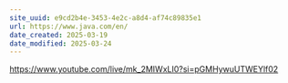 ```yaml
---
site_uuid: e9cd2b4e-3453-4e2c-a8d4-af74c89835e1
url: https://www.java.com/en/
date_created: 2025-03-19
date_modified: 2025-03-24
---
```




https://www.youtube.com/live/mk_2MIWxLI0?si=pGMHywuUTWEYlf02